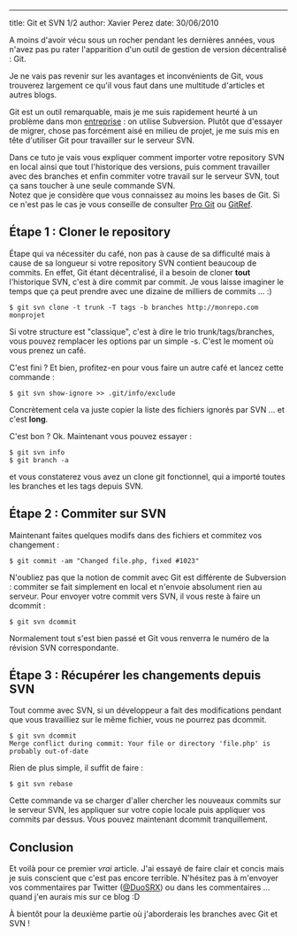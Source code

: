 --- 
title: Git et SVN 1/2
author: Xavier Perez
date: 30/06/2010

A moins d'avoir vécu sous un rocher pendant les dernières années, vous n'avez pas pu rater
l'apparition d'un outil de gestion de version décentralisé : Git.  

Je ne vais pas revenir sur les avantages et inconvénients de Git, vous trouverez largement
ce qu'il vous faut dans une multitude d'articles et autres blogs.

Git est un outil remarquable, mais je me suis rapidement heurté à un problème dans mon
[entreprise](www.epfactory.fr) : on utilise Subversion. Plutôt que d'essayer de migrer, chose
pas forcément aisé en milieu de projet, je me suis mis en tête d'utiliser Git pour travailler sur le serveur SVN.  

Dans ce tuto je vais vous expliquer comment importer votre repository SVN en local ainsi que
tout l'historique des versions, puis comment travailler avec des branches et enfin commiter votre
travail sur le serveur SVN, tout ça sans toucher à une seule commande SVN.  
Notez que je considère que vous connaissez au moins les bases de Git. Si ce n'est pas le cas
je vous conseille de consulter [Pro Git](http://www.progit.org) ou [GitRef](http://gitref.org).

Étape 1 : Cloner le repository
------------------------------
Étape qui va nécessiter du café, non pas à cause de sa difficulté mais à cause de sa longueur
si votre repository SVN contient beaucoup de commits.
En effet, Git étant décentralisé, il a besoin de cloner **tout** l'historique SVN, c'est à dire commit par commit. Je vous laisse imaginer le temps que ça peut prendre avec une dizaine de milliers de commits ... :)
    
    $ git svn clone -t trunk -T tags -b branches http://monrepo.com monprojet
    
Si votre structure est "classique", c'est à dire le trio trunk/tags/branches, vous pouvez remplacer les options par un simple -s. C'est le moment où vous prenez un café.

C'est fini ? Et bien, profitez-en pour vous faire un autre café et lancez cette commande :

    $ git svn show-ignore >> .git/info/exclude

Concrètement cela va juste copier la liste des fichiers ignorés par SVN ... et c'est **long**.

C'est bon ? Ok. Maintenant vous pouvez essayer :

    $ git svn info
    $ git branch -a
    
et vous constaterez vous avez un clone git fonctionnel, qui a importé toutes les branches et les tags depuis SVN.

Étape 2 : Commiter sur SVN
--------------------------
Maintenant faites quelques modifs dans des fichiers et commitez vos changement :

    $ git commit -am "Changed file.php, fixed #1023"

N'oubliez pas que la notion de commit avec Git est différente de Subversion : commiter se fait
simplement en local et n'envoie absolument rien au serveur. Pour envoyer votre commit vers SVN,
il vous reste à faire un dcommit :

    $ git svn dcommit
    
Normalement tout s'est bien passé et Git vous renverra le numéro de la révision SVN correspondante.

Étape 3 : Récupérer les changements depuis SVN
----------------------------------------------
Tout comme avec SVN, si un développeur a fait des modifications pendant que vous travailliez sur
le même fichier, vous ne pourrez pas dcommit.

    $ git svn dcommit
    Merge conflict during commit: Your file or directory 'file.php' is probably out-of-date

Rien de plus simple, il suffit de faire :

    $ git svn rebase
    
Cette commande va se charger d'aller chercher les nouveaux commits sur le serveur SVN, les appliquer sur votre copie locale puis appliquer vos commits par dessus. Vous pouvez maintenant
dcommit tranquillement.

Conclusion
----------
Et voilà pour ce premier *vrai* article. J'ai essayé de faire clair et concis mais je suis conscient
que c'est pas encore terrible. N'hésitez pas à m'envoyer vos commentaires par Twitter ([@DuoSRX](http://www.twitter.com/DuoSRX)) ou dans les commentaires ... quand j'en aurais mis
sur ce blog :D  

À bientôt pour la deuxième partie où j'aborderais les branches avec Git et SVN !
